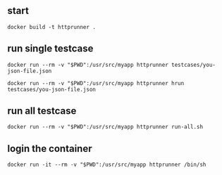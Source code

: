 ## start

```
docker build -t httprunner .
```

## run single testcase

```
docker run --rm -v "$PWD":/usr/src/myapp httprunner testcases/you-json-file.json

docker run --rm -v "$PWD":/usr/src/myapp httprunner hrun testcases/you-json-file.json
```

## run all testcase

```
docker run --rm -v "$PWD":/usr/src/myapp httprunner run-all.sh
```

## login the container

``` 
docker run -it --rm -v "$PWD":/usr/src/myapp httprunner /bin/sh
```
